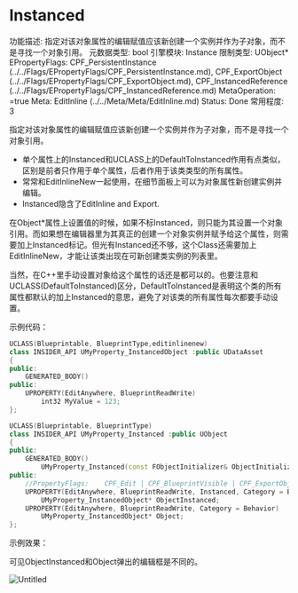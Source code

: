 # Instanced

功能描述: 指定对该对象属性的编辑赋值应该新创建一个实例并作为子对象，而不是寻找一个对象引用。
元数据类型: bool
引擎模块: Instance
限制类型: UObject*
EPropertyFlags: CPF_PersistentInstance (../../Flags/EPropertyFlags/CPF_PersistentInstance.md), CPF_ExportObject (../../Flags/EPropertyFlags/CPF_ExportObject.md), CPF_InstancedReference (../../Flags/EPropertyFlags/CPF_InstancedReference.md)
MetaOperation: =true
Meta: EditInline (../../Meta/Meta/EditInline.md)
Status: Done
常用程度: 3

指定对该对象属性的编辑赋值应该新创建一个实例并作为子对象，而不是寻找一个对象引用。

- 单个属性上的Instanced和UCLASS上的DefaultToInstanced作用有点类似，区别是前者只作用于单个属性，后者作用于该类类型的所有属性。
- 常常和EditInlineNew一起使用，在细节面板上可以为对象属性新创建实例并编辑。
- Instanced隐含了EditInline and Export.

在Object*属性上设置值的时候，如果不标Instanced，则只能为其设置一个对象引用。而如果想在编辑器里为其真正的创建一个对象实例并赋予给这个属性，则需要加上Instanced标记。但光有Instanced还不够，这个Class还需要加上EditInlineNew，才能让该类出现在可新创建类实例的列表里。

当然，在C++里手动设置对象给这个属性的话还是都可以的。也要注意和UCLASS(DefaultToInstanced)区分，DefaultToInstanced是表明这个类的所有属性都默认的加上Instanced的意思，避免了对该类的所有属性每次都要手动设置。

示例代码：

```cpp
UCLASS(Blueprintable, BlueprintType,editinlinenew)
class INSIDER_API UMyProperty_InstancedObject :public UDataAsset
{
public:
	GENERATED_BODY()
public:
	UPROPERTY(EditAnywhere, BlueprintReadWrite)
		int32 MyValue = 123;
};

UCLASS(Blueprintable, BlueprintType)
class INSIDER_API UMyProperty_Instanced :public UObject
{
public:
	GENERATED_BODY()
		UMyProperty_Instanced(const FObjectInitializer& ObjectInitializer = FObjectInitializer::Get());
public:
	//PropertyFlags:	CPF_Edit | CPF_BlueprintVisible | CPF_ExportObject | CPF_ZeroConstructor | CPF_InstancedReference | CPF_NoDestructor | CPF_PersistentInstance | CPF_HasGetValueTypeHash | CPF_NativeAccessSpecifierPublic 
	UPROPERTY(EditAnywhere, BlueprintReadWrite, Instanced, Category = Behavior)
		UMyProperty_InstancedObject* ObjectInstanced;
	UPROPERTY(EditAnywhere, BlueprintReadWrite, Category = Behavior)
		UMyProperty_InstancedObject* Object;
};
```

示例效果：

可见ObjectInstanced和Object弹出的编辑框是不同的。

![Untitled](Instanced/Untitled.png)